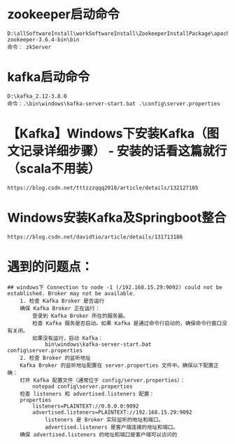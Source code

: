 # zookeeper启动命令
    D:\allSoftwareInstall\workSoftwareInstall\ZookeeperInstallPackage\apache-zookeeper-3.6.4-bin\bin
    命令： zkServer
# kafka启动命令
    D:\kafka_2.12-3.8.0
    命令：.\bin\windows\kafka-server-start.bat .\config\server.properties

# 【Kafka】Windows下安装Kafka（图文记录详细步骤） - 安装的话看这篇就行 （scala不用装）
    https://blog.csdn.net/tttzzzqqq2018/article/details/132127105

# Windows安装Kafka及Springboot整合
    https://blog.csdn.net/davidtio/article/details/131713186

# 遇到的问题点：
    ## windows下 Connection to node -1 (/192.168.15.29:9092) could not be established. Broker may not be available.
        1. 检查 Kafka Broker 是否运行
        确保 Kafka Broker 正在运行：
            登录到 Kafka Broker 所在的服务器。
            检查 Kafka 服务是否启动。如果 Kafka 是通过命令行启动的，确保命令行窗口没有关闭。
            如果没有运行，启动 Kafka：
                bin\windows\kafka-server-start.bat config\server.properties
        2. 检查 Broker 的监听地址
        Kafka Broker 的监听地址配置在 server.properties 文件中。确保以下配置正确：
        打开 Kafka 配置文件（通常位于 config/server.properties）：
            notepad config\server.properties
        检查 listeners 和 advertised.listeners 配置：
        properties
            listeners=PLAINTEXT://0.0.0.0:9092
            advertised.listeners=PLAINTEXT://192.168.15.29:9092
                listeners 是 Broker 实际监听的地址和端口。
                advertised.listeners 是客户端连接的地址和端口。
        确保 advertised.listeners 的地址和端口是客户端可以访问的